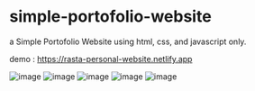 # simple-portofolio-website

a Simple Portofolio Website using html, css, and javascript only.

demo : https://rasta-personal-website.netlify.app

![image](https://github.com/user-attachments/assets/391b03f5-b1fa-41d6-b779-88aa44bb62d9)
![image](https://github.com/user-attachments/assets/65788107-fe2e-4d01-8baa-0299513b6d16)
![image](https://github.com/user-attachments/assets/045b46f8-1049-45c6-8103-7b6c4b41b6de)
![image](https://github.com/user-attachments/assets/5c4fcda3-bc42-4cf3-9987-effdeb1ce235)
![image](https://github.com/user-attachments/assets/c0371ce3-8cee-4b04-aea6-b546e926f930)
